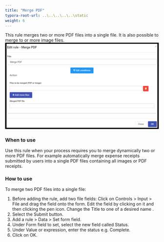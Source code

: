 ```yaml
---
title: "Merge PDF"
typora-root-url: ..\..\..\..\..\static
weight: 6
---
```


This rule merges two or more PDF files into a single file.  It is also possible to merge to or more image files.	
![Send email rule dialog box](/images/mergepdf.png)

### When to use 
Use this rule when your process requires you to merge dynamically two or more PDF files. For example automatically merge expense receipts submitted by users into a single PDF files containing all images or PDF receipts.

### How to use

To merge two PDF files into a single file:

1. Before adding the rule, add two file fields: Click on Controls > Input > File and drag the field onto the form. Edit the field by clicking on it and then clicking the pen icon. Change the Title to one of a desired name . 
2. Select the Submit button.
3. Add a rule > Data > Set form field.
4. Under Form field to set, select the new field called Status.
5. Under Value or expression, enter the status e.g. Complete.
6. Click on OK.

